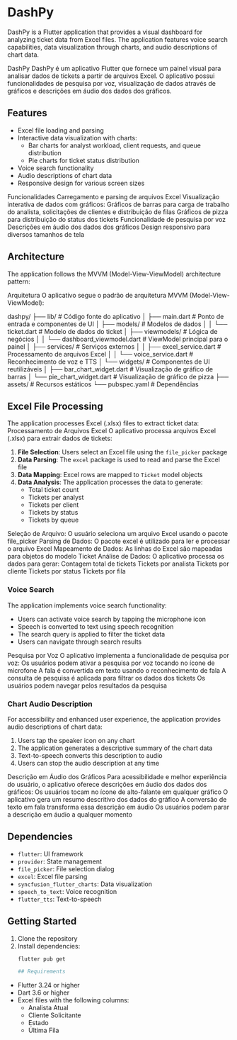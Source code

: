 # DashPy

DashPy is a Flutter application that provides a visual dashboard for analyzing ticket data from Excel files. The application features voice search capabilities, data visualization through charts, and audio descriptions of chart data.

  DashPy
DashPy é um aplicativo Flutter que fornece um painel visual para analisar dados de tickets a partir de arquivos Excel. O aplicativo possui funcionalidades de pesquisa por voz, visualização de dados através de gráficos e descrições em áudio dos dados dos gráficos.

## Features

- Excel file loading and parsing
- Interactive data visualization with charts:
  - Bar charts for analyst workload, client requests, and queue distribution
  - Pie charts for ticket status distribution
- Voice search functionality
- Audio descriptions of chart data
- Responsive design for various screen sizes

Funcionalidades
Carregamento e parsing de arquivos Excel
Visualização interativa de dados com gráficos:
Gráficos de barras para carga de trabalho do analista, solicitações de clientes e distribuição de filas
Gráficos de pizza para distribuição do status dos tickets
Funcionalidade de pesquisa por voz
Descrições em áudio dos dados dos gráficos
Design responsivo para diversos tamanhos de tela


## Architecture

The application follows the MVVM (Model-View-ViewModel) architecture pattern:

Arquitetura
O aplicativo segue o padrão de arquitetura MVVM (Model-View-ViewModel):

dashpy/
├── lib/                           # Código fonte do aplicativo
│   ├── main.dart                  # Ponto de entrada e componentes de UI
│   ├── models/                    # Modelos de dados
│   │   └── ticket.dart            # Modelo de dados do ticket
│   ├── viewmodels/                # Lógica de negócios
│   │   └── dashboard_viewmodel.dart  # ViewModel principal para o painel
│   ├── services/                  # Serviços externos
│   │   ├── excel_service.dart     # Processamento de arquivos Excel
│   │   └── voice_service.dart     # Reconhecimento de voz e TTS
│   └── widgets/                   # Componentes de UI reutilizáveis
│       ├── bar_chart_widget.dart  # Visualização de gráfico de barras
│       └── pie_chart_widget.dart  # Visualização de gráfico de pizza
├── assets/                        # Recursos estáticos
└── pubspec.yaml                   # Dependências


## Excel File Processing

The application processes Excel (.xlsx) files to extract ticket data:
Processamento de Arquivos Excel
O aplicativo processa arquivos Excel (.xlsx) para extrair dados de tickets:

1. **File Selection**: Users select an Excel file using the `file_picker` package
2. **Data Parsing**: The `excel` package is used to read and parse the Excel file
3. **Data Mapping**: Excel rows are mapped to `Ticket` model objects
4. **Data Analysis**: The application processes the data to generate:
   - Total ticket count
   - Tickets per analyst
   - Tickets per client
   - Tickets by status
   - Tickets by queue

Seleção de Arquivo: O usuário seleciona um arquivo Excel usando o pacote file_picker
Parsing de Dados: O pacote excel é utilizado para ler e processar o arquivo Excel
Mapeamento de Dados: As linhas do Excel são mapeadas para objetos do modelo Ticket
Análise de Dados: O aplicativo processa os dados para gerar:
Contagem total de tickets
Tickets por analista
Tickets por cliente
Tickets por status
Tickets por fila


### Voice Search

The application implements voice search functionality:
- Users can activate voice search by tapping the microphone icon
- Speech is converted to text using speech recognition
- The search query is applied to filter the ticket data
- Users can navigate through search results

Pesquisa por Voz
O aplicativo implementa a funcionalidade de pesquisa por voz:
Os usuários podem ativar a pesquisa por voz tocando no ícone de microfone
A fala é convertida em texto usando o reconhecimento de fala
A consulta de pesquisa é aplicada para filtrar os dados dos tickets
Os usuários podem navegar pelos resultados da pesquisa


### Chart Audio Description

For accessibility and enhanced user experience, the application provides audio descriptions of chart data:
1. Users tap the speaker icon on any chart
2. The application generates a descriptive summary of the chart data
3. Text-to-speech converts this description to audio
4. Users can stop the audio description at any time

Descrição em Áudio dos Gráficos
Para acessibilidade e melhor experiência do usuário, o aplicativo oferece descrições em áudio dos dados dos gráficos:
Os usuários tocam no ícone de alto-falante em qualquer gráfico
O aplicativo gera um resumo descritivo dos dados do gráfico
A conversão de texto em fala transforma essa descrição em áudio
Os usuários podem parar a descrição em áudio a qualquer momento

## Dependencies

- `flutter`: UI framework
- `provider`: State management
- `file_picker`: File selection dialog
- `excel`: Excel file parsing
- `syncfusion_flutter_charts`: Data visualization
- `speech_to_text`: Voice recognition
- `flutter_tts`: Text-to-speech

## Getting Started

1. Clone the repository
2. Install dependencies:
   ```bash
   flutter pub get

   ## Requirements
- Flutter 3.24 or higher
- Dart 3.6 or higher
- Excel files with the following columns:
  - Analista Atual
  - Cliente Solicitante
  - Estado
  - Última Fila

